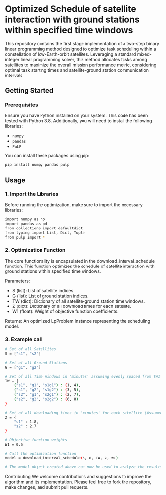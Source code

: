 # Optimized Schedule of satellite interaction with ground stations within specified time windows

This repository contains the first stage implementation of a two-step binary linear programming method designed to optimize task scheduling within a constellation of low-Earth-orbit satellites. Leveraging a standard mixed-integer linear programming solver, this method allocates tasks among satellites to maximize the overall mission performance metric, considering optimal task starting times and satellite-ground station communication intervals


## Getting Started
### Prerequisites
Ensure you have Python installed on your system. This code has been tested with Python 3.8. Additionally, you will need to install the following libraries:
- `numpy`
- `pandas`
- `PuLP`

You can install these packages using pip:

```bash
pip install numpy pandas pulp
```


## Usage
### 1. Import the Libraries
Before running the optimization, make sure to import the necessary libraries:

```bash
import numpy as np
import pandas as pd
from collections import defaultdict
from typing import List, Dict, Tuple
from pulp import *
```

### 2. Optimization Function
The core functionality is encapsulated in the download_interval_schedule function. This function optimizes the schedule of satellite interaction with ground stations within specified time windows.

Parameters:

* S (list): List of satellite indices.
* G (list): List of ground station indices.
* TW (dict): Dictionary of all satellite-ground station time windows.
* Z (dict): Dictionary of all download times for each satellite.
* W1 (float): Weight of objective function coefficients.

Returns:
An optimized LpProblem instance representing the scheduling model.


### 3. Example call
```bash
# Set of all Satellites
S = ["s1", "s2"] 

# Set of all Ground Stations
G = ["g1", "g2"]

# Set of all Time Windows in 'minutes' assuming evenly spaced from TW1 to TW8
TW = {
    ("s1", "g1", "s1g1") : (1, 4),
    ("s1", "g2", "s1g2") : (3, 5),
    ("s2", "g1", "s2g1") : (2, 7),
    ("s2", "g2", "s2g2") : (6, 8)
}

# Set of all downloading times in 'minutes' for each satellite (Assumed values)
Z = {
    "s1" : 1.8,
    "s2" : 2.7
}

# Objective function weights
W1 = 0.5

# Call the optimization function
model = download_interval_schedule(S, G, TW, Z, W1)

# The model object created above can now be used to analyze the results
```


Contributing
We welcome contributions and suggestions to improve the algorithm and its implementation. Please feel free to fork the repository, make changes, and submit pull requests.
